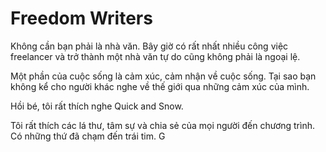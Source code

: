 # Freedom Writers

Không cần bạn phải là nhà văn. Bây giờ có rất nhất nhiều công việc freelancer và trở thành một nhà văn tự do cũng không phải là ngoại lệ. 

Một phần của cuộc sống là cảm xúc, cảm nhận về cuộc sống. Tại sao bạn không kể cho người khác nghe về thế giới qua những cảm xúc của mình.

Hồi bé, tôi rất thích nghe Quick and Snow. 

Tôi rất thích các lá thư, tâm sự và chia sẻ của mọi người đến chương trình. Có những thứ đã chạm đến trái tim. G
